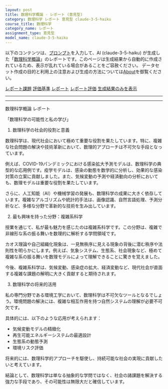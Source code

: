 ```yaml
---
layout: post
title: 数理科学概論 - レポート (意見型)
category: 数理科学 レポート 意見型 claude-3-5-haiku
course_title: 数理科学
category_name: レポート
assignment_type: 意見型
model_name: claude-3-5-haiku
---
```


以下のコンテンツは、[プロンプト](https://github.com/takedatoshiyuki/synthetic_assignments/tree/main/generated/数理科学/claude-3-5-haiku/prompt_レポート-意見型.md)を入力して、AI (claude-3-5-haiku) が生成した「[数理科学概論](/contents/数理科学/)」のレポートです。このページは生成結果から自動的に作成されているため、表示が乱れている場合があることをご容赦ください。
データセット作成の目的と利用上の注意および生成の方法については[About](/About)を御覧ください。

[レポート課題](../レポート課題-意見型)
[評価基準](../評価基準-意見型)
[レポート](../レポート-意見型)
[レポート評価](../レポート評価-意見型)
[生成結果のみを表示](https://github.com/takedatoshiyuki/synthetic_assignments/tree/main/generated/数理科学/claude-3-5-haiku/レポート-意見型.md)
  

***
***
  
数理科学概論 レポート

「数理科学の可能性と私の学び」

1. 数理科学の社会的役割と意義

数理科学は、現代社会において極めて重要な役割を果たしています。特に、複雑な社会問題の解決や技術革新において、数理的アプローチは不可欠な手段となっています。

例えば、COVID-19パンデミックにおける感染拡大予測モデルは、数理科学の典型的な応用例です。疫学モデルは、感染の動態を数学的に分析し、効果的な感染対策の立案に貢献しました。また、気候変動の予測や経済動向の分析においても、数理モデルは重要な役割を果たしています。

さらに、人工知能（AI）や機械学習の発展も、数理科学の成果に大きく依存しています。複雑なアルゴリズムや統計的手法は、画像認識、自然言語処理、予測分析など、多様な分野で革新的な技術を生み出しています。

2. 最も興味を持った分野：複雑系科学

授業を通じて、私が最も魅力を感じたのは複雑系科学です。この分野は、複雑で非線形な系の振る舞いを数理的に解析する学問領域です。

カオス理論や自己組織化現象は、一見無秩序に見える現象の背後に潜む秩序や法則性を明らかにします。例えば、気象システム、生態系、社会現象など、極めて複雑な系の振る舞いを数理モデルによって理解できることに驚きを覚えました。

今後、複雑系科学は、気候変動、感染症の拡大、経済変動など、現代社会が直面する複雑な課題の解明に大きく貢献すると期待されます。

3. 数理科学の将来的活用

私の専門分野である環境工学において、数理科学は不可欠なツールとなるでしょう。環境問題の解決には、複雑な相互作用を持つ自然システムの理解が必要不可欠です。

具体的には、以下のような応用が考えられます：
- 気候変動モデルの精緻化
- 再生可能エネルギーシステムの最適設計
- 生態系の動態予測
- 環境リスク評価

将来的には、数理科学的アプローチを駆使し、持続可能な社会の実現に貢献したいと考えています。

結論として、数理科学は単なる抽象的な学問ではなく、社会の諸課題を解決する強力な手段であり、その可能性は無限大だと確信しています。
